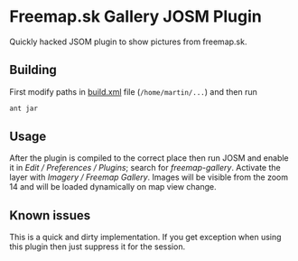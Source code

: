 # Freemap.sk Gallery JOSM Plugin

Quickly hacked JSOM plugin to show pictures from freemap.sk.

## Building

First modify paths in [build.xml](./build.xml) file (`/home/martin/...`) and then run

```sh
ant jar
```

## Usage

After the plugin is compiled to the correct place then run JOSM and enable it in _Edit / Preferences / Plugins_; search for _freemap-gallery_. Activate the layer with _Imagery / Freemap Gallery_. Images will be visible from the zoom 14 and will be loaded dynamically on map view change.

## Known issues

This is a quick and dirty implementation. If you get exception when using this plugin then just suppress it for the session.
